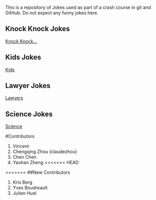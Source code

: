 This is a repository of Jokes used as part of a crash course in git and GitHub.
Do not expect any funny jokes here.

## Knock Knock Jokes
[Knock Knock...](KnockKnock/content.md)

## Kids Jokes
[Kids](Kids/content.md)

## Lawyer Jokes
[Lawyers](Lawyers/content.md)

## Science Jokes
[Science](Science/content.md)

#Contributors
1. Vincent
2. Chengqing Zhou (claudezhou)
3. Chen Chen
4. Yaohan Zheng
<<<<<<< HEAD

=======
##New Contributors
1. Kris Berg
2. Yves Boudreault
3. Julien Huel
